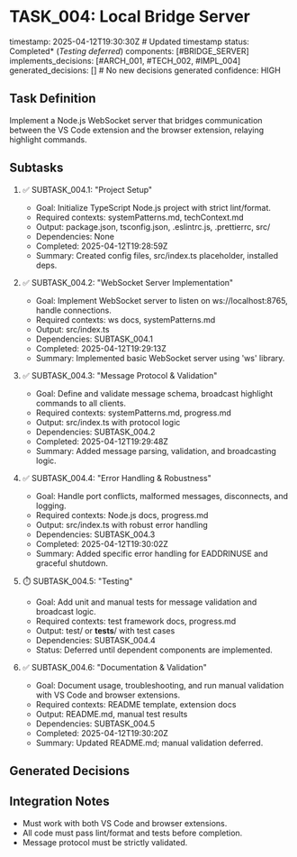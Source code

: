 # TASK_004: Local Bridge Server
timestamp: 2025-04-12T19:30:30Z # Updated timestamp
status: Completed* (*Testing deferred*)
components: [#BRIDGE_SERVER]
implements_decisions: [#ARCH_001, #TECH_002, #IMPL_004]
generated_decisions: [] # No new decisions generated
confidence: HIGH

## Task Definition
Implement a Node.js WebSocket server that bridges communication between the VS Code extension and the browser extension, relaying highlight commands.

## Subtasks
1. ✅ SUBTASK_004.1: "Project Setup"
   - Goal: Initialize TypeScript Node.js project with strict lint/format.
   - Required contexts: systemPatterns.md, techContext.md
   - Output: package.json, tsconfig.json, .eslintrc.js, .prettierrc, src/
   - Dependencies: None
   - Completed: 2025-04-12T19:28:59Z
   - Summary: Created config files, src/index.ts placeholder, installed deps.

2. ✅ SUBTASK_004.2: "WebSocket Server Implementation"
   - Goal: Implement WebSocket server to listen on ws://localhost:8765, handle connections.
   - Required contexts: ws docs, systemPatterns.md
   - Output: src/index.ts
   - Dependencies: SUBTASK_004.1
   - Completed: 2025-04-12T19:29:13Z
   - Summary: Implemented basic WebSocket server using 'ws' library.

3. ✅ SUBTASK_004.3: "Message Protocol & Validation"
   - Goal: Define and validate message schema, broadcast highlight commands to all clients.
   - Required contexts: systemPatterns.md, progress.md
   - Output: src/index.ts with protocol logic
   - Dependencies: SUBTASK_004.2
   - Completed: 2025-04-12T19:29:48Z
   - Summary: Added message parsing, validation, and broadcasting logic.

4. ✅ SUBTASK_004.4: "Error Handling & Robustness"
   - Goal: Handle port conflicts, malformed messages, disconnects, and logging.
   - Required contexts: Node.js docs, progress.md
   - Output: src/index.ts with robust error handling
   - Dependencies: SUBTASK_004.3
   - Completed: 2025-04-12T19:30:02Z
   - Summary: Added specific error handling for EADDRINUSE and graceful shutdown.

5. ⏱️ SUBTASK_004.5: "Testing"
   - Goal: Add unit and manual tests for message validation and broadcast logic.
   - Required contexts: test framework docs, progress.md
   - Output: test/ or __tests__/ with test cases
   - Dependencies: SUBTASK_004.4
   - Status: Deferred until dependent components are implemented.

6. ✅ SUBTASK_004.6: "Documentation & Validation"
   - Goal: Document usage, troubleshooting, and run manual validation with VS Code and browser extensions.
   - Required contexts: README template, extension docs
   - Output: README.md, manual test results
   - Dependencies: SUBTASK_004.5
   - Completed: 2025-04-12T19:30:20Z
   - Summary: Updated README.md; manual validation deferred.

## Generated Decisions
<!-- List any new decisions that arise during implementation -->

## Integration Notes
- Must work with both VS Code and browser extensions.
- All code must pass lint/format and tests before completion.
- Message protocol must be strictly validated.
